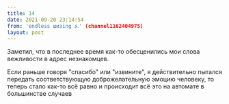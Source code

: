 ```yaml
---
title: 14
date: 2021-09-20 23:14:54
from: 'endless шизing ⍼' (channel1162404975)
layout: post
---
```


Заметил, что в последнее время как-то обесценились мои слова вежливости в адрес незнакомцев.

Если раньше говоря "спасибо" или "извините", я действительно пытался передать соответствующую доброжелательную эмоцию человеку, то теперь стало как-то всё равно и происходит всё это на автомате в большинстве случаев
